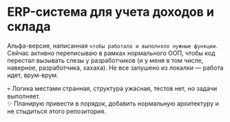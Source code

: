 # ERP-система для учета доходов и склада
Альфа-версия, написанная `чтобы работало и выполняло нужные функции`. Сейчас активно переписываю в рамках нормального ООП, чтобы код перестал вызывать слезы у разработчиков (и у меня в том числе, наверное, разработчика, хахаха). Не все запушено из локалки — работа идет, врум-врум.

💀 Логика местами странная, структура ужасная, тестов нет, но задачи выполняет.  
✨ Планирую привести в порядок, добавить нормальную архитектуру и не стыдиться этого репозитория.  
